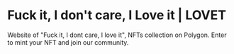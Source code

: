 # Fuck it, I don't care, I Love it | LOVET
Website of "Fuck it, I dont care, I love it", NFTs collection on Polygon. Enter to mint your NFT and join our community.
